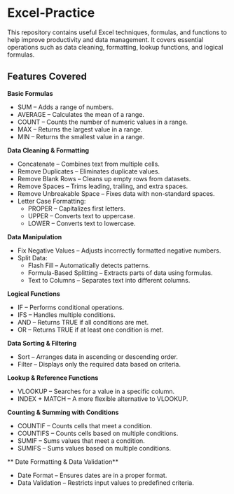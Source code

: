 # Excel-Practice

This repository contains useful Excel techniques, formulas, and functions to help improve productivity and data management. It covers essential operations such as data cleaning, formatting, lookup functions, and logical formulas.

## Features Covered

 **Basic Formulas** 

  - SUM – Adds a range of numbers.
  - AVERAGE – Calculates the mean of a range.
  - COUNT – Counts the number of numeric values in a range.
  - MAX – Returns the largest value in a range.
  - MIN – Returns the smallest value in a range.

**Data Cleaning & Formatting**
  - Concatenate – Combines text from multiple cells.
  - Remove Duplicates – Eliminates duplicate values.
  - Remove Blank Rows – Cleans up empty rows from datasets.
  - Remove Spaces – Trims leading, trailing, and extra spaces.
  - Remove Unbreakable Space – Fixes data with non-standard spaces.
  - Letter Case Formatting:
      - PROPER – Capitalizes first letters.
      - UPPER – Converts text to uppercase.
      - LOWER – Converts text to lowercase.
        
**Data Manipulation**
  - Fix Negative Values – Adjusts incorrectly formatted negative numbers.
  - Split Data:
      - Flash Fill – Automatically detects patterns.
      - Formula-Based Splitting – Extracts parts of data using formulas.
      - Text to Columns – Separates text into different columns.
   
**Logical Functions**
  - IF – Performs conditional operations.
  - IFS – Handles multiple conditions.
  - AND – Returns TRUE if all conditions are met.
  - OR – Returns TRUE if at least one condition is met.

**Data Sorting & Filtering**
  - Sort – Arranges data in ascending or descending order.
  - Filter – Displays only the required data based on criteria.

**Lookup & Reference Functions**
  - VLOOKUP – Searches for a value in a specific column.
  - INDEX + MATCH – A more flexible alternative to VLOOKUP.

**Counting & Summing with Conditions**
  - COUNTIF – Counts cells that meet a condition.
  - COUNTIFS – Counts cells based on multiple conditions.
  - SUMIF – Sums values that meet a condition.
  - SUMIFS – Sums values based on multiple conditions.

** Date Formatting & Data Validation**
  - Date Format – Ensures dates are in a proper format.
  - Data Validation – Restricts input values to predefined criteria.








